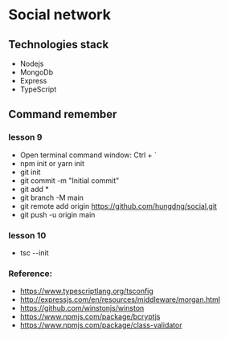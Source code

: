 # Social network

## Technologies stack

- Nodejs
- MongoDb
- Express
- TypeScript

## Command remember

### lesson 9

- Open terminal command window: Ctrl + `
- npm init or yarn init
- git init
- git commit -m "Initial commit"
- git add \*
- git branch -M main
- git remote add origin https://github.com/hungdng/social.git
- git push -u origin main

### lesson 10

- tsc --init

### Reference:

- https://www.typescriptlang.org/tsconfig
- http://expressjs.com/en/resources/middleware/morgan.html
- https://github.com/winstonjs/winston
- https://www.npmjs.com/package/bcryptjs
- https://www.npmjs.com/package/class-validator
